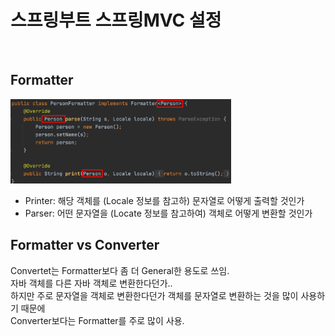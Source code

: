 # 스프링부트 스프링MVC 설정
<br/>

## Formatter
<img src="./images/formatter.png" width="70%"><br/>
- Printer: 해당 객체를 (Locale 정보를 참고하) 문자열로 어떻게 출력할 것인가
- Parser: 어떤 문자열을 (Locate 정보를 참고하여) 객체로 어떻게 변환할 것인가

## Formatter vs Converter
Convertet는 Formatter보다 좀 더 General한 용도로 쓰임.<br/>
자바 객체를 다른 자바 객체로 변환한다던가..<br/>
하지만 주로 문자열을 객체로 변환한다던가 객체를 문자열로 변환하는 것을 많이 사용하기 때문에<br/>
Converter보다는 Formatter를 주로 많이 사용. <br/>

<br/><br/>
